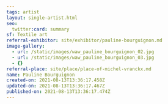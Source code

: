 ```yaml
---
tags: artist
layout: single-artist.html
seo:
  twitter:card: summary
sf: Textile art
referral-exhibitor: site/exhibitor/pauline-bourguignon.md
image-gallery:
  - url: /static/images/waw_pauline_bourguignon_02.jpg
  - url: /static/images/waw_pauline_bourguignon_03.jpg
  - {}
referral-place: site/place/place-of-michel-vranckx.md
name: Pauline Bourguignon
created-on: 2021-08-13T13:36:17.458Z
updated-on: 2021-08-13T13:36:17.467Z
published-on: 2021-08-13T13:36:17.474Z
---
```

